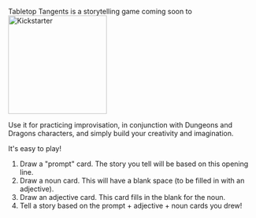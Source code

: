 Tabletop Tangents is a storytelling game coming soon to <img src="https://i.kickstarter.com/tq0sfld-kickstarter-logo-green.png?origin=static&sig=f4aHZ5ZiQhwZCgzBFzJqR3WIwCUT6jVw6mALfOHvmu0%3D" alt="Kickstarter" width="200"/>

Use it for practicing improvisation, in conjunction with Dungeons and Dragons characters, and simply build your creativity and imagination. 

It's easy to play!
1. Draw a "prompt" card. The story you tell will be based on this opening line. 
2. Draw a noun card. This will have a blank space (to be filled in with an adjective).
3. Draw an adjective card. This card fills in the blank for the noun. 
4. Tell a story based on the prompt + adjective + noun cards you drew!
